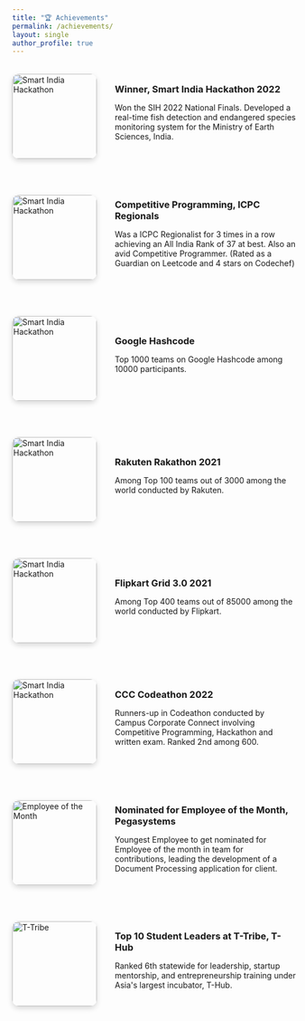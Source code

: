```yaml
---
title: "🏆 Achievements"
permalink: /achievements/
layout: single
author_profile: true
---
```


<style>
  .achievement-entry {
    display: flex;
    flex-direction: row;
    align-items: center;
    margin: 2rem 0;
    gap: 2rem;
    border-bottom: 1px solid var(--global-border-color);
    padding-bottom: 2rem;
  }

  .achievement-entry img {
    width: 150px;
    height: auto;
    border-radius: 12px;
    box-shadow: 0 4px 10px rgba(0,0,0,0.15);
  }

  .achievement-entry .description {
    flex: 1;
  }


  .achievement-entry h3 {
    margin: 0 0 0.5rem;
  }
</style>

<div class="achievement-entry">
  <img src="/images/sih.jpg" alt="Smart India Hackathon">
  <div class="description">
    <h3>Winner, Smart India Hackathon 2022</h3>
    <p>Won the SIH 2022 National Finals. Developed a real-time fish detection and endangered species monitoring system for the Ministry of Earth Sciences, India.</p>
  </div>
</div>

<div class="achievement-entry">
  <img src="/images/sih.jpg" alt="Smart India Hackathon">
  <div class="description">
    <h3>Competitive Programming, ICPC Regionals</h3>
    <p>Was a ICPC Regionalist for 3 times in a row achieving an All India Rank of 37 at best. Also an avid Competitive Programmer. (Rated as a Guardian on Leetcode and 4 stars on Codechef) </p>
  </div>
</div>

<div class="achievement-entry">
  <img src="/images/sih.jpg" alt="Smart India Hackathon">
  <div class="description">
    <h3>Google Hashcode</h3>
    <p>Top 1000 teams on Google Hashcode among 10000 participants.</p>
  </div>
</div>

<div class="achievement-entry">
  <img src="/images/sih.jpg" alt="Smart India Hackathon">
  <div class="description">
    <h3>Rakuten Rakathon 2021</h3>
    <p>Among Top 100 teams out of 3000 among the world conducted by Rakuten.</p>
  </div>
</div>

<div class="achievement-entry">
  <img src="/images/sih.jpg" alt="Smart India Hackathon">
  <div class="description">
    <h3>Flipkart Grid 3.0 2021</h3>
    <p>Among Top 400 teams out of 85000 among the world conducted by Flipkart.</p>
  </div>
</div>

<div class="achievement-entry">
  <img src="/images/sih.jpg" alt="Smart India Hackathon">
  <div class="description">
    <h3>CCC Codeathon 2022</h3>
    <p>Runners-up in Codeathon conducted by Campus Corporate Connect involving Competitive Programming, Hackathon and written exam. Ranked 2nd among 600.</p>
  </div>
</div>

<div class="achievement-entry">
  <img src="/images/pegasystems.jpg" alt="Employee of the Month">
  <div class="description">
    <h3>Nominated for Employee of the Month, Pegasystems</h3>
    <p>Youngest Employee to get nominated for Employee of the month in team for contributions, leading the development of a Document Processing application for client.</p>
  </div>
</div>

<div class="achievement-entry">
  <img src="/images/tt.jpg" alt="T-Tribe">
  <div class="description">
    <h3>Top 10 Student Leaders at T-Tribe, T-Hub</h3>
    <p>Ranked 6th statewide for leadership, startup mentorship, and entrepreneurship training under Asia's largest incubator, T-Hub.</p>
  </div>
</div>
